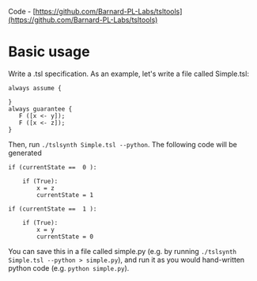 Code - [https://github.com/Barnard-PL-Labs/tsltools](https://github.com/Barnard-PL-Labs/tsltools)

# Basic usage

Write a .tsl specification. As an example, let's write a file called Simple.tsl:

```
always assume {
  
}
always guarantee {
   F ([x <- y]);
   F ([x <- z]);
}
```

Then, run `./tslsynth Simple.tsl --python`. The following code will be generated

```
if (currentState ==  0 ):

    if (True):
        x = z
        currentState = 1

if (currentState ==  1 ):

    if (True):
        x = y
        currentState = 0
```

You can save this in a file called simple.py (e.g. by running `./tslsynth Simple.tsl --python > simple.py`), and run it as you would hand-written python code (e.g. `python simple.py`).
